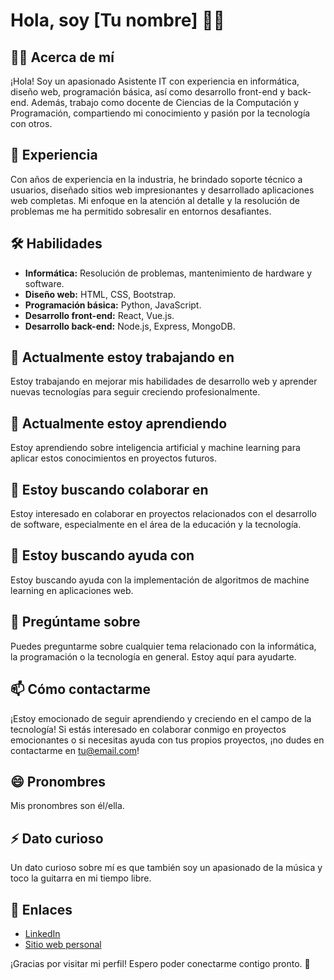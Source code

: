 # Hola, soy [Tu nombre] 👨‍💻

## 👨‍🏫 Acerca de mí
¡Hola! Soy un apasionado Asistente IT con experiencia en informática, diseño web, programación básica, así como desarrollo front-end y back-end. Además, trabajo como docente de Ciencias de la Computación y Programación, compartiendo mi conocimiento y pasión por la tecnología con otros.

## 🚀 Experiencia
Con años de experiencia en la industria, he brindado soporte técnico a usuarios, diseñado sitios web impresionantes y desarrollado aplicaciones web completas. Mi enfoque en la atención al detalle y la resolución de problemas me ha permitido sobresalir en entornos desafiantes.

## 🛠️ Habilidades
- **Informática:** Resolución de problemas, mantenimiento de hardware y software.
- **Diseño web:** HTML, CSS, Bootstrap.
- **Programación básica:** Python, JavaScript.
- **Desarrollo front-end:** React, Vue.js.
- **Desarrollo back-end:** Node.js, Express, MongoDB.

## 🔭 Actualmente estoy trabajando en
Estoy trabajando en mejorar mis habilidades de desarrollo web y aprender nuevas tecnologías para seguir creciendo profesionalmente.

## 🌱 Actualmente estoy aprendiendo
Estoy aprendiendo sobre inteligencia artificial y machine learning para aplicar estos conocimientos en proyectos futuros.

## 👯 Estoy buscando colaborar en
Estoy interesado en colaborar en proyectos relacionados con el desarrollo de software, especialmente en el área de la educación y la tecnología.

## 🤔 Estoy buscando ayuda con
Estoy buscando ayuda con la implementación de algoritmos de machine learning en aplicaciones web.

## 💬 Pregúntame sobre
Puedes preguntarme sobre cualquier tema relacionado con la informática, la programación o la tecnología en general. Estoy aquí para ayudarte.

## 📫 Cómo contactarme
¡Estoy emocionado de seguir aprendiendo y creciendo en el campo de la tecnología! Si estás interesado en colaborar conmigo en proyectos emocionantes o si necesitas ayuda con tus propios proyectos, ¡no dudes en contactarme en [tu@email.com](mailto:tu@email.com)!

## 😄 Pronombres
Mis pronombres son él/ella.

## ⚡ Dato curioso
Un dato curioso sobre mí es que también soy un apasionado de la música y toco la guitarra en mi tiempo libre.

## 🔗 Enlaces
- [LinkedIn](https://www.linkedin.com/in/tu_perfil)
- [Sitio web personal](https://www.tusitio.com)

¡Gracias por visitar mi perfil! Espero poder conectarme contigo pronto. 🚀
